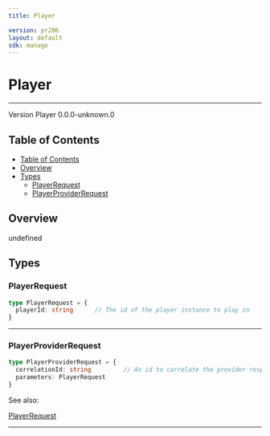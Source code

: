 ```yaml
---
title: Player

version: pr206
layout: default
sdk: manage
---
```


# Player
---
Version Player 0.0.0-unknown.0

## Table of Contents
   - [Table of Contents](#table-of-contents)
   - [Overview](#overview)
   - [Types](#types)
     - [PlayerRequest](#playerrequest)
     - [PlayerProviderRequest](#playerproviderrequest)


## Overview
 undefined

## Types

### PlayerRequest



```typescript
type PlayerRequest = {
  playerId: string      // The id of the player instance to play in
}
```



---
### PlayerProviderRequest



```typescript
type PlayerProviderRequest = {
  correlationId: string         // An id to correlate the provider response with this request
  parameters: PlayerRequest
}
```

See also: 

[PlayerRequest](#playerrequest)

---
